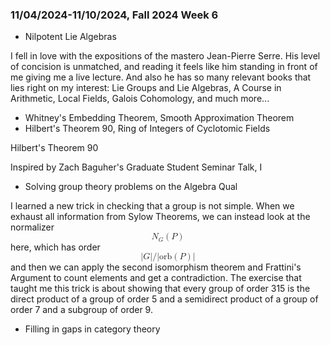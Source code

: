 ### 11/04/2024-11/10/2024, Fall 2024 Week 6
 
* Nilpotent Lie Algebras 

I fell in love with the expositions of the mastero Jean-Pierre Serre. His level of concision is unmatched, and reading it feels like him standing in front of me giving me a live lecture. And also he has so many relevant books that lies right on my interest: Lie Groups and Lie Algebras, A Course in Arithmetic, Local Fields, Galois Cohomology, and much more...

* Whitney's Embedding Theorem, Smooth Approximation Theorem
* Hilbert's Theorem 90, Ring of Integers of Cyclotomic Fields

Hilbert's Theorem 90 <br>

Inspired by Zach Baguher's Graduate Student Seminar Talk, I 
* Solving group theory problems on the Algebra Qual

I learned a new trick in checking that a group is not simple. When we exhaust all information from Sylow Theorems, we can instead look at the normalizer <math display="block" xmlns="http://www.w3.org/1998/Math/MathML">
  <mrow>
    <msub>
      <mi>N</mi>
      <mi>G</mi>
    </msub>
    <mrow>
      <mo stretchy="true" form="prefix">(</mo>
      <mi>P</mi>
      <mo stretchy="true" form="postfix">)</mo>
    </mrow>
  </mrow>
</math>
here, which has order 
<math display="block" xmlns="http://www.w3.org/1998/Math/MathML">
  <mrow>
    <mrow>
      <mo stretchy="true" form="prefix">|</mo>
      <mi>G</mi>
      <mo stretchy="true" form="postfix">|</mo>
    </mrow>
    <mi>/</mi>
    <mrow>
      <mo stretchy="true" form="prefix">|</mo>
      <mtext mathvariant="normal">orb</mtext>
      <mrow>
        <mo stretchy="true" form="prefix">(</mo>
        <mi>P</mi>
        <mo stretchy="true" form="postfix">)</mo>
      </mrow>
      <mo stretchy="true" form="postfix">|</mo>
    </mrow>
  </mrow>
</math>
and then we can apply the second isomorphism theorem and Frattini's Argument to count elements and get a contradiction. The exercise that taught me this trick is about showing that every group of order 315 is the direct product of a group of order 5 and a semidirect product of a group of order 7 and a subgroup of order 9.
* Filling in gaps in category theory
